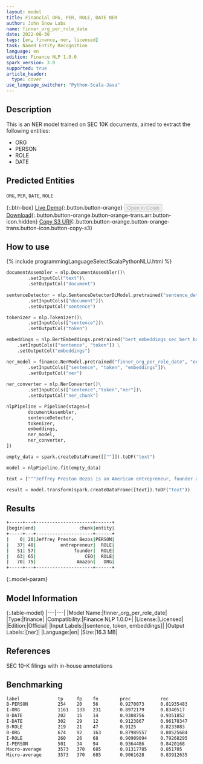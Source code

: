 ```yaml
---
layout: model
title: Financial ORG, PER, ROLE, DATE NER
author: John Snow Labs
name: finner_org_per_role_date
date: 2022-08-30
tags: [en, finance, ner, licensed]
task: Named Entity Recognition
language: en
edition: Finance NLP 1.0.0
spark_version: 3.0
supported: true
article_header:
  type: cover
use_language_switcher: "Python-Scala-Java"
---
```


## Description

This is an NER model trained on SEC 10K documents, aimed to extract the following entities:
- ORG
- PERSON
- ROLE
- DATE

## Predicted Entities

`ORG`, `PER`, `DATE`, `ROLE`

{:.btn-box}
[Live Demo](https://demo.johnsnowlabs.com/finance/FINPIPE_ORG_PER_DATE_ROLES/){:.button.button-orange}
<button class="button button-orange" disabled>Open in Colab</button>
[Download](https://s3.amazonaws.com/auxdata.johnsnowlabs.com/finance/models/finner_org_per_role_date_en_1.0.0_3.2_1661862246514.zip){:.button.button-orange.button-orange-trans.arr.button-icon.hidden}
[Copy S3 URI](s3://auxdata.johnsnowlabs.com/finance/models/finner_org_per_role_date_en_1.0.0_3.2_1661862246514.zip){:.button.button-orange.button-orange-trans.button-icon.button-copy-s3}

## How to use



<div class="tabs-box" markdown="1">
{% include programmingLanguageSelectScalaPythonNLU.html %}

```python
documentAssembler = nlp.DocumentAssembler()\
        .setInputCol("text")\
        .setOutputCol("document")
        
sentenceDetector = nlp.SentenceDetectorDLModel.pretrained("sentence_detector_dl","xx")\
        .setInputCols(["document"])\
        .setOutputCol("sentence")

tokenizer = nlp.Tokenizer()\
        .setInputCols(["sentence"])\
        .setOutputCol("token")

embeddings = nlp.BertEmbeddings.pretrained("bert_embeddings_sec_bert_base","en") \
    .setInputCols(["sentence", "token"]) \
    .setOutputCol("embeddings")

ner_model = finance.NerModel.pretrained("finner_org_per_role_date", "en", "finance/models")\
        .setInputCols(["sentence", "token", "embeddings"])\
        .setOutputCol("ner")
        
ner_converter = nlp.NerConverter()\
        .setInputCols(["sentence","token","ner"])\
        .setOutputCol("ner_chunk")

nlpPipeline = Pipeline(stages=[
        documentAssembler,
        sentenceDetector,
        tokenizer,
        embeddings,
        ner_model,
        ner_converter,
])

empty_data = spark.createDataFrame([[""]]).toDF("text")

model = nlpPipeline.fit(empty_data)

text = ["""Jeffrey Preston Bezos is an American entrepreneur, founder and CEO of Amazon"""]

result = model.transform(spark.createDataFrame([text]).toDF("text"))

```

</div>

## Results

```bash
+-----+---+---------------------+------+
|begin|end|                chunk|entity|
+-----+---+---------------------+------+
|    0| 20|Jeffrey Preston Bezos|PERSON|
|   37| 48|         entrepreneur|  ROLE|
|   51| 57|              founder|  ROLE|
|   63| 65|                  CEO|  ROLE|
|   70| 75|               Amazon|   ORG|
+-----+---+---------------------+------+
```

{:.model-param}
## Model Information

{:.table-model}
|---|---|
|Model Name:|finner_org_per_role_date|
|Type:|finance|
|Compatibility:|Finance NLP 1.0.0+|
|License:|Licensed|
|Edition:|Official|
|Input Labels:|[sentence, token, embeddings]|
|Output Labels:|[ner]|
|Language:|en|
|Size:|16.3 MB|

## References

SEC 10-K filings with in-house annotations

## Benchmarking

```bash
label              tp     fp    fn        prec           rec            f1
B-PERSON           254    20    56        0.9270073      0.81935483     0.86986303
I-ORG              1161   133   231       0.8972179      0.8340517      0.8644826
B-DATE             202    15    14        0.9308756      0.9351852      0.9330255
I-DATE             302    29    12        0.9123867      0.96178347     0.93643415
B-ROLE             219    21    47        0.9125         0.8233083      0.8656126
B-ORG              674    92    163       0.87989557     0.80525684     0.84092325
I-ROLE             260    26    68        0.90909094     0.79268295     0.8469055
I-PERSON           501    34	94        0.9364486      0.8420168      0.88672566
Macro-average      3573   370   685       0.91317785     0.851705       0.8813709
Micro-average      3573   370   685       0.9061628      0.83912635     0.8713572
```
